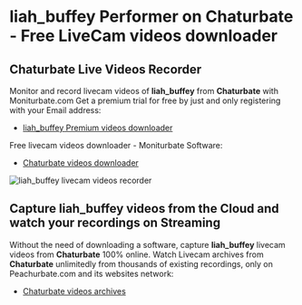 # liah_buffey Performer on Chaturbate - Free LiveCam videos downloader

## Chaturbate Live Videos Recorder

Monitor and record livecam videos of **liah_buffey** from **Chaturbate** with Moniturbate.com
Get a premium trial for free by just and only registering with your Email address:
* [liah_buffey Premium videos downloader](https://moniturbate.com/request-demo-licence-key.html)

Free livecam videos downloader - Moniturbate Software:
* [Chaturbate videos downloader](https://moniturbate.com/moniturbate-download-software.html)

![liah_buffey livecam videos recorder](https://peachurnet.com/templates/moniturbate-software.png)


## Capture liah_buffey videos from the Cloud and watch your recordings on Streaming

Without the need of downloading a software, capture **liah_buffey** livecam videos from **Chaturbate** 100% online.
Watch Livecam archives from **Chaturbate** unlimitedly from thousands of existing recordings, only on Peachurbate.com and its websites network:
* [Chaturbate videos archives](https://peachurnet.com/)